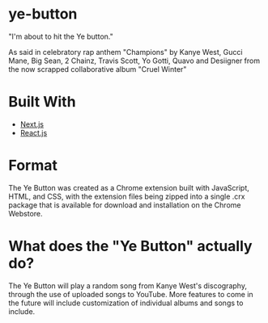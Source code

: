 # ye-button
"I'm about to hit the Ye button."

As said in celebratory rap anthem "Champions" by Kanye West, Gucci Mane, Big Sean, 2 Chainz, Travis Scott, Yo Gotti, Quavo and Desiigner from the now scrapped collaborative album "Cruel Winter"

# Built With
* [Next.js](https://nextjs.org/)
* [React.js](https://reactjs.org/)

# Format
The Ye Button was created as a Chrome extension built with JavaScript, HTML, and CSS, with the extension files being zipped into a single .crx package that is available for download and installation on the Chrome Webstore.

# What does the "Ye Button" actually do?
The Ye Button will play a random song from Kanye West's discography, through the use of uploaded songs to YouTube. More features to come in the future will include customization of individual albums and songs to include.
